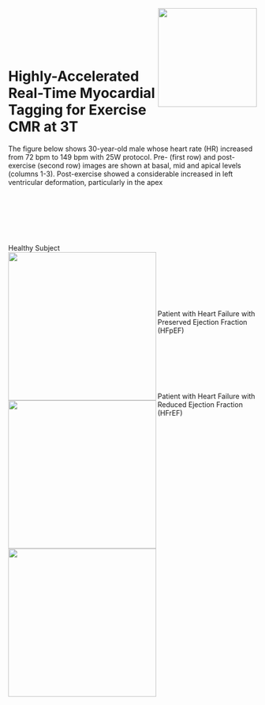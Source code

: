 <img src='imgs/Healthy1.gif' align="right" width=200>

<br><br><br><br>

# Highly-Accelerated Real-Time Myocardial Tagging for Exercise CMR at 3T

The figure below shows 30-year-old male whose heart rate (HR) increased from 72 bpm to 149 bpm with 25W protocol. Pre- (first row) and post-exercise (second row) images are shown at basal, mid and apical levels (columns 1-3). Post-exercise showed a considerable increased in left ventricular deformation, particularly in the apex

<br><br><br><br><br><br>
Healthy Subject
<br>
<img src='videos/Healthy1.gif'  align="left"  width=300>

<br><br><br><br><br><br>
Patient with Heart Failure with Preserved Ejection Fraction (HFpEF)
<img src='videos/HFpEF1.gif'  align="left"  width=300>

<br><br><br><br><br><br>
Patient with Heart Failure with Reduced Ejection Fraction (HFrEF)
<img src='videos/HFrEF1.gif'  align="left"  width=300>